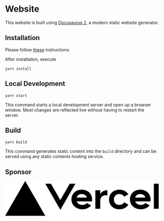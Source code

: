 # Website

This website is built using [Docusaurus 2](https://v2.docusaurus.io/), a modern static website generator.

## Installation

Please follow [these](https://yarn.bootcss.com/docs/install/#debian-stable) instructions. 

After installation, execute

```console
yarn install
```

## Local Development

```console
yarn start
```

This command starts a local development server and open up a browser window. Most changes are reflected live without having to restart the server.

## Build

```console
yarn build
```

This command generates static content into the `build` directory and can be served using any static contents hosting service.

## Sponsor

<a href="https://vercel.com?utm_source=aos-dev&utm_campaign=oss">
    <img src="./static/img/vercel_logo_dark.svg">
</a>